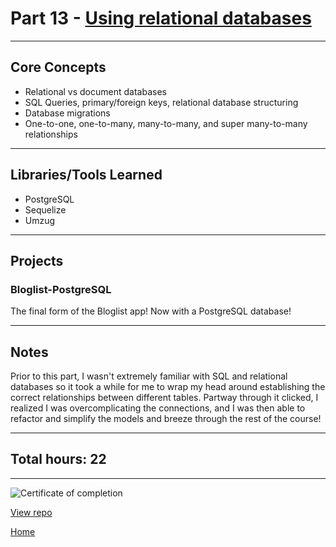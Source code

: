 # Part 13 - [Using relational databases](https://fullstackopen.com/en/part13/)

---

## Core Concepts

- Relational vs document databases
- SQL Queries, primary/foreign keys, relational database structuring
- Database migrations
- One-to-one, one-to-many, many-to-many, and super many-to-many relationships

---

## Libraries/Tools Learned

- PostgreSQL
- Sequelize
- Umzug

---

## Projects

### Bloglist-PostgreSQL

The final form of the Bloglist app! Now with a PostgreSQL database!

---

## Notes

Prior to this part, I wasn't extremely familiar with SQL and relational databases so it took a while for me to wrap my head around establishing the correct relationships between different tables. Partway through it clicked, I realized I was overcomplicating the connections, and I was then able to refactor and simplify the models and breeze through the rest of the course!

---

## Total hours: 22

---

![Certificate of completion](https://imgur.com/ZljpJgx.png)

[View repo](https://github.com/jcmsmith/FSO/tree/main/Part13)

[Home](https://jcmsmith.github.io/FSO/)
